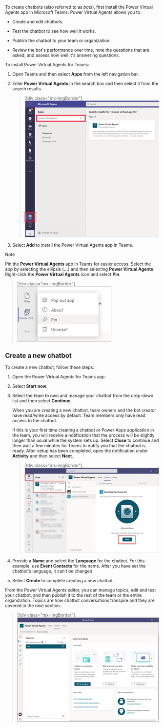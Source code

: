 To create chatbots (also referred to as *bots*), first install the Power Virtual Agents app in Microsoft Teams. Power Virtual Agents allows you to:

-   Create and edit chatbots.

-   Test the chatbot to see how well it works.

-   Publish the chatbot to your team or organization.

-   Review the bot's performance over time, note the questions that are asked, and assess how well it's answering questions.

To install Power Virtual Agents for Teams:

1. Open Teams and then select **Apps** from the left navigation bar.
1. Enter **Power Virtual Agents** in the search box and then select it from the search results.
    
    > [!div class="mx-imgBorder"]
	> [![Screenshot of the Apps feature in Teams with Power Virtual Agents search.](../media/image-1.png)](../media/image-1.png#lightbox)


1. Select **Add** to install the Power Virtual Agents app in Teams.

> [!NOTE]
> Pin the **Power Virtual Agents** app in Teams for easier access. Select the app by selecting the ellipsis (**...**) and then selecting **Power Virtual Agents**. Right-click the **Power Virtual Agents** icon and select **Pin**.

> [!div class="mx-imgBorder"]
> [![Screenshot of the Pin feature for Power Virtual Agents.](../media/image-2.png)](../media/image-2.png#lightbox)

## Create a new chatbot

To create a new chatbot, follow these steps:

1. Open the Power Virtual Agents for Teams app.

1. Select **Start now**.

1. Select the team to own and manage your chatbot from the drop-down list and then select **Continue**.
    
    When you are creating a new chatbot, team owners and the bot creator have read/write access by default. Team members only have read access to the chatbot.

    If this is your first time creating a chatbot or Power Apps application in the team, you will receive a notification that the process will be slightly longer than usual while the system sets up. Select **Close** to continue and then wait a few minutes for Teams to notify you that the chatbot is ready. After setup has been completed, open the notification under **Activity** and then select **Next**.
    
	> [!div class="mx-imgBorder"]
	> [![Screenshot of the setup is complete notification.](../media/image-3.png)](../media/image-3.png#lightbox)

1. Provide a **Name** and select the **Language** for the chatbot. For this example, use **Event Contacts** for the name. After you have set the chatbot's language, it can't be changed.

1. Select **Create** to complete creating a new chatbot.

From the Power Virtual Agents editor, you can manage topics, edit and test your chatbot, and then publish it to the rest of the team or the entire organization. Topics are how chatbot conversations transpire and they are covered in the next section.

> [!div class="mx-imgBorder"]
> [![Screenshot of the test bot, edit, and manage topics features.](../media/image-4.png)](../media/image-4.png#lightbox)
